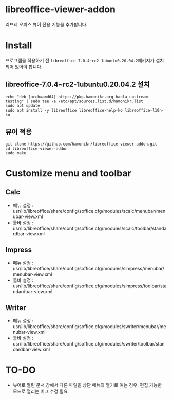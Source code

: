 # libreoffice-viewer-addon

리브레 오피스 뷰어 전용 기능을 추가합니다.

# Install
프로그램을 적용하기 전 `libreoffice-7.0.4~rc2-1ubuntu0.20.04.2`패키지가 설치되어 있어야 합니다.

## libreoffice-7.0.4~rc2-1ubuntu0.20.04.2 설치
```
echo "deb [arch=amd64] https://pkg.hamonikr.org hanla upstream testing" | sudo tee -a /etc/apt/sources.list.d/hamonikr.list 
sudo apt update
sudo apt install -y libreoffice libreoffice-help-ko libreoffice-l10n-ko
```

## 뷰어 적용
```
git clone https://github.com/hamonikr/libreoffice-viewer-addon.git
cd libreoffice-viewer-addon
sudo make
```

# Customize menu and toolbar

## Calc 
* 메뉴 설정 : usr/lib/libreoffice/share/config/soffice.cfg/modules/scalc/menubar/menubar-view.xml
* 툴바 설정 : usr/lib/libreoffice/share/config/soffice.cfg/modules/scalc/toolbar/standardbar-view.xml

## Impress 
* 메뉴 설정 : usr/lib/libreoffice/share/config/soffice.cfg/modules/simpress/menubar/menubar-view.xml
* 툴바 설정 : usr/lib/libreoffice/share/config/soffice.cfg/modules/simpress/toolbar/standardbar-view.xml

## Writer
* 메뉴 설정 : usr/lib/libreoffice/share/config/soffice.cfg/modules/swriter/menubar/menubar-view.xml
* 툴바 설정 : usr/lib/libreoffice/share/config/soffice.cfg/modules/swriter/toolbar/standardbar-view.xml

# TO-DO
 * 뷰어로 열린 문서 창에서 다른 파일을 상단 메뉴의 열기로 여는 경우, 편집 가능한 모드로 열리는 버그 수정 필요